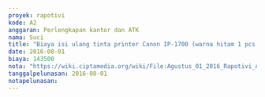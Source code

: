 ```yaml
---
proyek: rapotivi
kode: A2
anggaran: Perlengkapan kantor dan ATK
nama: Suci
title: "Biaya isi ulang tinta printer Canon IP-1700 (warna hitam 1 pcs, berwarna 1 pcs) dan beli ATK, al: Kertas A4 1 rim, lem kertas"
date: 2016-08-01
biaya: 143500
nota: "https://wiki.ciptamedia.org/wiki/File:Agustus_01_2016_Rapotivi_A2_Pembelian_ATK_kertas,_lem_dan_isi_ulang_tinta_printer_Canon.jpg"
tanggalpelunasan: 2016-08-01
notapelunasan:
---
```

